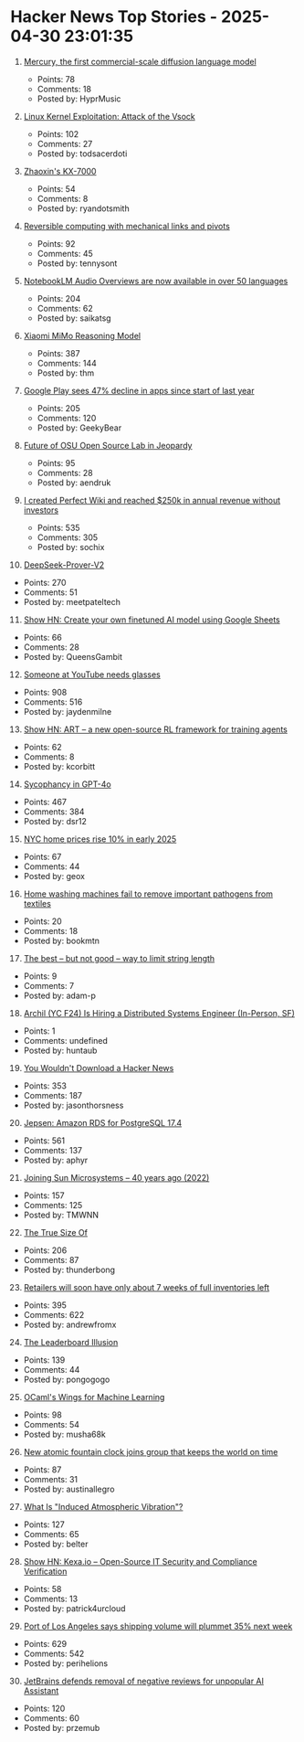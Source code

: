 # Hacker News Top Stories - 2025-04-30 23:01:35

1. [Mercury, the first commercial-scale diffusion language model](https://www.inceptionlabs.ai/introducing-mercury)
   - Points: 78
   - Comments: 18
   - Posted by: HyprMusic

2. [Linux Kernel Exploitation: Attack of the Vsock](https://hoefler.dev/articles/vsock.html)
   - Points: 102
   - Comments: 27
   - Posted by: todsacerdoti

3. [Zhaoxin's KX-7000](https://chipsandcheese.com/p/zhaoxins-kx-7000)
   - Points: 54
   - Comments: 8
   - Posted by: ryandotsmith

4. [Reversible computing with mechanical links and pivots](https://tennysontbardwell.com/blog/2025/04/30/mechanical-computing/index.html)
   - Points: 92
   - Comments: 45
   - Posted by: tennysont

5. [NotebookLM Audio Overviews are now available in over 50 languages](https://blog.google/technology/google-labs/notebooklm-audio-overviews-50-languages/)
   - Points: 204
   - Comments: 62
   - Posted by: saikatsg

6. [Xiaomi MiMo Reasoning Model](https://github.com/XiaomiMiMo/MiMo)
   - Points: 387
   - Comments: 144
   - Posted by: thm

7. [Google Play sees 47% decline in apps since start of last year](https://techcrunch.com/2025/04/29/google-play-sees-47-decline-in-apps-since-start-of-last-year/)
   - Points: 205
   - Comments: 120
   - Posted by: GeekyBear

8. [Future of OSU Open Source Lab in Jeopardy](https://osuosl.org/blog/osl-future/)
   - Points: 95
   - Comments: 28
   - Posted by: aendruk

9. [I created Perfect Wiki and reached $250k in annual revenue without investors](https://habr.com/en/articles/905812/)
   - Points: 535
   - Comments: 305
   - Posted by: sochix

10. [DeepSeek-Prover-V2](https://github.com/deepseek-ai/DeepSeek-Prover-V2)
   - Points: 270
   - Comments: 51
   - Posted by: meetpateltech

11. [Show HN: Create your own finetuned AI model using Google Sheets](https://promptrepo.com/finetune/)
   - Points: 66
   - Comments: 28
   - Posted by: QueensGambit

12. [Someone at YouTube needs glasses](https://jayd.ml/2025/04/30/someone-at-youtube-needs-glasses.html)
   - Points: 908
   - Comments: 516
   - Posted by: jaydenmilne

13. [Show HN: ART – a new open-source RL framework for training agents](https://github.com/OpenPipe/ART)
   - Points: 62
   - Comments: 8
   - Posted by: kcorbitt

14. [Sycophancy in GPT-4o](https://openai.com/index/sycophancy-in-gpt-4o/)
   - Points: 467
   - Comments: 384
   - Posted by: dsr12

15. [NYC home prices rise 10% in early 2025](https://qns.com/2025/04/home-prices-rise-early-2025-malba-highest-queens/)
   - Points: 67
   - Comments: 44
   - Posted by: geox

16. [Home washing machines fail to remove important pathogens from textiles](https://medicalxpress.com/news/2025-04-home-machines-important-pathogens-textiles.html)
   - Points: 20
   - Comments: 18
   - Posted by: bookmtn

17. [The best – but not good – way to limit string length](https://adam-p.ca/blog/2025/04/string-length/)
   - Points: 9
   - Comments: 7
   - Posted by: adam-p

18. [Archil (YC F24) Is Hiring a Distributed Systems Engineer (In-Person, SF)](undefined)
   - Points: 1
   - Comments: undefined
   - Posted by: huntaub

19. [You Wouldn't Download a Hacker News](https://www.jasonthorsness.com/25)
   - Points: 353
   - Comments: 187
   - Posted by: jasonthorsness

20. [Jepsen: Amazon RDS for PostgreSQL 17.4](https://jepsen.io/analyses/amazon-rds-for-postgresql-17.4)
   - Points: 561
   - Comments: 137
   - Posted by: aphyr

21. [Joining Sun Microsystems – 40 years ago (2022)](https://akapugs.blog/2022/05/03/674/)
   - Points: 157
   - Comments: 125
   - Posted by: TMWNN

22. [The True Size Of](https://thetruesize.com/)
   - Points: 206
   - Comments: 87
   - Posted by: thunderbong

23. [Retailers will soon have only about 7 weeks of full inventories left](https://fortune.com/article/retailers-weeks-of-inventory-left-trump-china-trade-war/)
   - Points: 395
   - Comments: 622
   - Posted by: andrewfromx

24. [The Leaderboard Illusion](https://arxiv.org/abs/2504.20879)
   - Points: 139
   - Comments: 44
   - Posted by: pongogogo

25. [OCaml's Wings for Machine Learning](https://github.com/raven-ml/raven)
   - Points: 98
   - Comments: 54
   - Posted by: musha68k

26. [New atomic fountain clock joins group that keeps the world on time](https://www.nist.gov/news-events/news/2025/04/new-atomic-fountain-clock-joins-elite-group-keeps-world-time)
   - Points: 87
   - Comments: 31
   - Posted by: austinallegro

27. [What Is "Induced Atmospheric Vibration"?](https://physics.stackexchange.com/questions/848666/what-is-induced-atmospheric-vibration)
   - Points: 127
   - Comments: 65
   - Posted by: belter

28. [Show HN: Kexa.io – Open-Source IT Security and Compliance Verification](undefined)
   - Points: 58
   - Comments: 13
   - Posted by: patrick4urcloud

29. [Port of Los Angeles says shipping volume will plummet 35% next week](https://www.cnbc.com/2025/04/29/port-of-los-angeles-sees-shipping-volume-down-35percent-next-week-as-tariffs-bite.html)
   - Points: 629
   - Comments: 542
   - Posted by: perihelions

30. [JetBrains defends removal of negative reviews for unpopular AI Assistant](https://devclass.com/2025/04/30/jetbrains-defends-removal-of-negative-reviews-for-unpopular-ai-assistant/)
   - Points: 120
   - Comments: 60
   - Posted by: przemub

